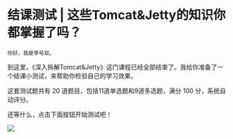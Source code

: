 # 结课测试 | 这些Tomcat&Jetty的知识你都掌握了吗？

    你好，我是李号双。

到这里，《深入拆解Tomcat&Jetty》这门课程已经全部结束了。我给你准备了一个结课小测试，来帮助你检验自己的学习效果。

这套测试题共有 20 道题目，包括11道单选题和9道多选题，满分 100 分，系统自动评分。

还等什么，点击下面按钮开始测试吧！

[![](https://static001.geekbang.org/resource/image/28/a4/28d1be62669b4f3cc01c36466bf811a4.png?wh=1142*201)](http://time.geekbang.org/quiz/intro?act_id=114&exam_id=245)
    